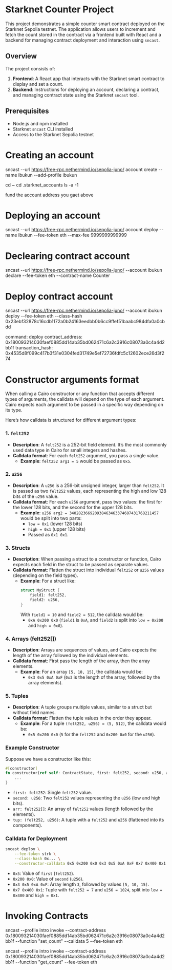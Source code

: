 # Starknet Counter Project

This project demonstrates a simple counter smart contract deployed on the Starknet Sepolia testnet. The application allows users to increment and fetch the count stored in the contract via a frontend built with React and a backend for managing contract deployment and interaction using `sncast`.

## Overview

The project consists of:
1. **Frontend**: A React app that interacts with the Starknet smart contract to display and set a count.
2. **Backend**: Instructions for deploying an account, declaring a contract, and managing contract state using the Starknet `sncast` tool.

## Prerequisites

- Node.js and npm installed
- Starknet `sncast` CLI installed
- Access to the Starknet Sepolia testnet

# Creating an account

sncast --url https://free-rpc.nethermind.io/sepolia-juno/ account create --name ibukun  --add-profile ibukun

cd ~
cd .starknet_accounts ls -a -1

fund the account address you gaet above

# Deploying an account

sncast --url https://free-rpc.nethermind.io/sepolia-juno/ account deploy --name ibukun --fee-token eth --max-fee 9999999999999

# Declearing contract account

sncast --url https://free-rpc.nethermind.io/sepolia-juno/ --account ibukun declare --fee-token eth --contract-name Counter

# Deploy contract account

sncast --url https://free-rpc.nethermind.io/sepolia-juno/ --account ibukun deploy --fee-token eth --class-hash 0x23ebf32878c16cdb1172a0b24163eedbb0b6cc9ffef51baabc984dfa0a0cbdd

command: deploy
contract_address: 0x180093214030faef0885dd14ab35bd062471c6a2c3916c08073a0c4a4d2bb1f
transaction_hash: 0x4535d8f099c417b3f31e0304fed31749e5ef72736fdfc5c12602ece26d3f274

# Constructor arguments format

When calling a Cairo constructor or any function that accepts different types of arguments, the calldata will depend on the type of each argument. Cairo expects each argument to be passed in a specific way depending on its type.

Here’s how calldata is structured for different argument types:

### 1. **`felt252`**
- **Description**: A `felt252` is a 252-bit field element. It’s the most commonly used data type in Cairo for small integers and hashes.
- **Calldata format**: For each `felt252` argument, you pass a single value.
  - **Example**: `felt252 arg1 = 5` would be passed as `0x5`.

### 2. **`u256`**
- **Description**: A `u256` is a 256-bit unsigned integer, larger than `felt252`. It is passed as two `felt252` values, each representing the high and low 128 bits of the `u256` value.
- **Calldata format**: For each `u256` argument, pass two values: the first for the lower 128 bits, and the second for the upper 128 bits.
  - **Example**: `u256 arg2 = 340282366920938463463374607431768211457` would be split into two parts:
    - `low = 0x1` (lower 128 bits)
    - `high = 0x1` (upper 128 bits)
    - Passed as `0x1 0x1`.

### 3. **Structs**
- **Description**: When passing a struct to a constructor or function, Cairo expects each field in the struct to be passed as separate values.
- **Calldata format**: Flatten the struct into individual `felt252` or `u256` values (depending on the field types).
  - **Example**: For a struct like:
    ```rust
    struct MyStruct {
        field1: felt252,
        field2: u256,
    }
    ```
    With `field1 = 10` and `field2 = 512`, the calldata would be:
    - `0xA 0x200 0x0` (`field1` is `0xA`, and `field2` is split into `low = 0x200` and `high = 0x0`).

### 4. **Arrays (felt252[])**
- **Description**: Arrays are sequences of values, and Cairo expects the length of the array followed by the individual elements.
- **Calldata format**: First pass the length of the array, then the array elements.
  - **Example**: For an array `[5, 10, 15]`, the calldata would be:
    - `0x3 0x5 0xA 0xF` (`0x3` is the length of the array, followed by the array elements).

### 5. **Tuples**
- **Description**: A tuple groups multiple values, similar to a struct but without field names.
- **Calldata format**: Flatten the tuple values in the order they appear.
  - **Example**: For a tuple `(felt252, u256) = (5, 512)`, the calldata would be:
    - `0x5 0x200 0x0` (`5` for the `felt252` and `0x200 0x0` for the `u256`).

### Example Constructor

Suppose we have a constructor like this:
```rust
#[constructor]
fn constructor(ref self: ContractState, first: felt252, second: u256, arr: felt252[], tup: (felt252, u256)) {
    ...
}
```

- `first: felt252`: Single `felt252` value.
- `second: u256`: Two `felt252` values representing the `u256` (low and high bits).
- `arr: felt252[]`: An array of `felt252` values (length followed by the elements).
- `tup: (felt252, u256)`: A tuple with a `felt252` and `u256` (flattened into its components).

### Calldata for Deployment
```bash
sncast deploy \
    --fee-token strk \
    --class-hash 0x... \
    --constructor-calldata 0x5 0x200 0x0 0x3 0x5 0xA 0xF 0x7 0x400 0x1
```

- `0x5`: Value of `first` (`felt252`).
- `0x200 0x0`: Value of `second` (`u256`).
- `0x3 0x5 0xA 0xF`: Array length `3`, followed by values `[5, 10, 15]`.
- `0x7 0x400 0x1`: Tuple with `felt252 = 7` and `u256 = 1024`, split into `low = 0x400` and `high = 0x1`.

# Invoking Contracts

sncast --profile intro invoke  --contract-address 0x180093214030faef0885dd14ab35bd062471c6a2c3916c08073a0c4a4d2bb1f --function "set_count" --calldata 5 --fee-token eth

sncast --profile intro invoke  --contract-address 0x180093214030faef0885dd14ab35bd062471c6a2c3916c08073a0c4a4d2bb1f --function "get_count" --fee-token eth